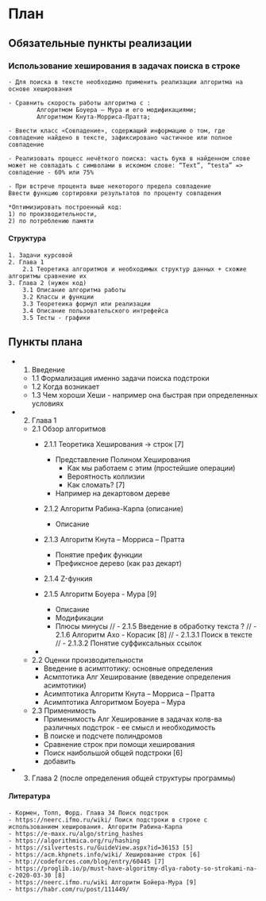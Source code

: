 # План

## Обязательные пункты реализации

### Использование хеширования в задачах поиска в строке

    - Для поиска в тексте необходимо применить реализации алгоритма на основе хеширования

    - Сравнить скорость работы алгоритма с :
            Алгоритмом Боуера – Мура и его модификациями;
            Алгоритмом Кнута-Морриса-Пратта;

    - Ввести класс «Совпадение», содержащий информацию о том, где совпадение найдено в тексте, зафиксировано частичное или полное совпадение

    - Реализовать процесс нечёткого поиска: часть букв в найденном слове может не совпадать с символами в искомом слове: “Text”, “testa” => совпадение - 60% или 75%

    - При встрече процента выше некоторого предела совпадение
    Ввести функцию сортировки результатов по проценту совпадения

    *Оптимизировать построенный код: 
    1) по производительности, 
    2) по потреблению памяти



#### Структура
    1. Задачи курсовой
    2. Глава 1
        2.1 Теоретика алгоритмов и необходимых структур данных + схожие алгоритмы сравнение их
    3. Глава 2 (нужен код)
        3.1 Описание алгоритма работы
        3.2 Классы и функции
        3.3 Теоретеика формул или реализации
        3.4 Описание пользовательского интрефейса
        3.5 Тесты - графики


## Пункты плана
 - 1. Введение
    - 1.1 Формализация именно задачи поиска подстроки
    - 1.2 Когда возникает
    - 1.3 Чем хороши Хеши - например она быстрая при определенных условиях
 - 2. Глава 1
    - 2.1 Обзор алгоритмов
        - 2.1.1 Теоретика Хеширования -> строк [7]
            - Представление Полином Хеширования
                -  Как мы работаем с этим (простейшие операции)
                - Вероятность коллизии
                - Как сломать? [7]
            - Например на декартовом дереве
        - 2.1.2 Алгоритм Рабина-Карпа (описание)
            - Описание
        - 2.1.3 Алгоритм Кнута – Морриса – Пратта
            - Понятие префик функции
            - Префиксное дерево (как раз декарт)
        - 2.1.4  Z-функия
        - 2.1.5 Алгоритм Боуера - Мура [9]
            - Описание
            - Модификации 
            - Плюсы минусы
        // - 2.1.5 Введение в обработку текста ?
        // - 2.1.6 Алгоритм Ахо - Корасик [8]
           // - 2.1.3.1 Поиск в тексте 
           // - 2.1.3.2 Понятие суффиксальных ссылок    

        - 
    - 2.2 Оценки производительности
        - Введение в асимптотику: основные определения
        - Асмптотика Алг Хеширование (введение определения асимтотики)
        - Асимптотика Алгоритм Кнута – Морриса – Пратта
        - Асимптотика Алгоритмом Боуера – Мура
    - 2.3 Применимость
        - Применимость Алг Хеширование в задачах колв-ва различных подстрок - ее смысл и необходимость
        - В поиске и подсчете полиндромов
        - Сравнение строк при помощи хеширования
        - Поиск наибольшой общей подстроки [6]
        - добавить 
- 3. Глава 2 (после определения общей структуры программы)

#### Литература
    - Кормен, Топп, Форд. Глава 34 Поиск подстрок
    - https://neerc.ifmo.ru/wiki/ Поиск подстроки в строке с использованием хеширования. Алгоритм Рабина-Карпа
    - https://e-maxx.ru/algo/string_hashes
    - https://algorithmica.org/ru/hashing
    - https://silvertests.ru/GuideView.aspx?id=36153 [5]
    - https://acm.khpnets.info/wiki/ Хеширование строк [6]
    - http://codeforces.com/blog/entry/60445 [7]
    - https://proglib.io/p/must-have-algoritmy-dlya-raboty-so-strokami-na-c-2020-03-30 [8]
    - https://neerc.ifmo.ru/wiki Алгоритм Бойера-Мура [9]
    - https://habr.com/ru/post/111449/
    
